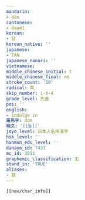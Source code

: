 ```yaml
---
mandarin:
- dān
cantonese:
- daam1
korean:
- 탐
korean_native: ''
japanese:
- TAN
japanese_nanori: ''
vietnamese:
middle_chinese_initial: t
middle_chinese_final: ʌm
stroke_count: '10'
radical: 耳
skip_number: 1-6-4
grade_level: 先進
pos: ''
english:
- indulge in
羅馬字: dom
韓文: '[[돔]]'
joyo_level: 日本人名用漢字
hsk_level: ''
hanmun_edu_level: ''
danayo_id: 7437
mc_id: 3011
graphemic_classification: 冘
stand_in: 'TRUE'
aliases:
- 㽎
---
```

```meta-bind-embed
[[nav/char_info]]
```